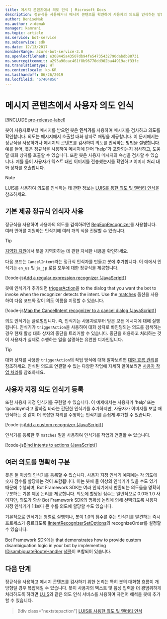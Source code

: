 ```yaml
---
title: 메시지 콘텐츠에서 의도 인식 | Microsoft Docs
description: 정규식을 사용하거나 메시지 콘텐츠를 확인하여 사용자의 의도를 인식하는 방법에 대해 알아봅니다.
author: DeniseMak
ms.author: v-demak
manager: kamrani
ms.topic: article
ms.service: bot-service
ms.subservice: sdk
ms.date: 12/13/2017
monikerRange: azure-bot-service-3.0
ms.openlocfilehash: e308445a43507db94fe54735432790dabdb88731
ms.sourcegitcommit: a295a90eac461f8b96770dd902ba44919acf33fc
ms.translationtype: HT
ms.contentlocale: ko-KR
ms.lasthandoff: 06/26/2019
ms.locfileid: "67404856"
---
```

# <a name="recognize-user-intent-from-message-content"></a>메시지 콘텐츠에서 사용자 의도 인식

[!INCLUDE [pre-release-label](../includes/pre-release-label-v3.md)]

봇이 사용자로부터 메시지를 받으면 봇은 **인식기**를 사용하여 메시지를 검사하고 의도를 확인합니다. 의도는 메시지에서 호출할 대화 상자로 매핑을 제공합니다. 이 문서에서는 정규식을 사용하거나 메시지의 콘텐츠를 검사하여 의도를 인식하는 방법을 설명합니다. 예를 들어, 봇은 정규식을 사용하여 메시지에 단어 “help”가 포함되는지 검사하고, 도움말 대화 상자를 호출할 수 있습니다. 또한 봇은 사용자 메시지의 속성을 검사할 수 있습니다. 예를 들어 사용자가 텍스트 대신 이미지를 전송했는지를 확인하고 이미지 처리 대화 상자를 호출합니다. 

> [!NOTE]
> LUIS를 사용하여 의도를 인식하는 데 관한 정보는 [LUIS를 통한 의도 및 엔터티 인식](bot-builder-nodejs-recognize-intent-luis.md)을 참조하세요. 


## <a name="use-the-built-in-regular-expression-recognizer"></a>기본 제공 정규식 인식자 사용
정규식을 사용하여 사용자의 의도를 검색하려면 [RegExpRecognizer][RegExpRecognizer]를 사용합니다. 여러 언어를 지원하는 인식기에 여러 개의 식을 전달할 수 있습니다. 

> [!TIP]
> [지역화 지원](bot-builder-nodejs-localization.md)에서 봇을 지역화하는 데 관한 자세한 내용을 확인하세요.

다음 코드는 `CancelIntent`라는 정규식 인식자를 만들고 봇에 추가합니다. 이 예에서 인식기는 `en_us` 및 `ja_jp` 로캘 모두에 대한 정규식을 제공합니다. 

[!code-js[Add a regular expression recognizer (JavaScript)](../includes/code/node-regex-recognizer.js#addRegexRecognizer)]

봇에 인식기가 추가되면 [triggerAction][triggerAction]을 to the dialog that you want the bot to invoke when the recognizer detects the intent. Use the [matches][matches] 옵션을 사용하여 다음 코드와 같이 의도 이름을 지정할 수 있습니다.

[!code-js[Map the CancelIntent recognizer to a cancel dialog (JavaScript)](../includes/code/node-regex-recognizer.js#bindCancelDialogToRegexRecognizer)]

의도 인식기는 글로벌입니다. 즉, 인식기는 사용자로부터 받은 모든 메시지에 대해 실행됩니다. 인식기가 `triggerAction`을 사용하여 대화 상자로 바인딩되는 의도를 검색하는 경우 현재 활성 대화 상자의 중단을 트리거할 수 있습니다. 중단을 허용하고 처리하는 것이 사용자가 실제로 수행하는 일을 설명하는 유연한 디자인입니다.

> [!TIP] 
> 대화 상자를 사용한 `triggerAction`의 작업 방식에 대해 알아보려면 [대화 흐름 관리](bot-builder-nodejs-manage-conversation-flow.md)를 참조하세요. 인식된 의도로 연결할 수 있는 다양한 작업에 자세히 알아보려면 [사용자 작업 처리](bot-builder-nodejs-dialog-actions.md)를 참조하세요.

## <a name="register-a-custom-intent-recognizer"></a>사용자 지정 의도 인식기 등록
또한 사용자 지정 인식기를 구현할 수 있습니다. 이 예제에서는 사용자가 ‘help’ 또는 ‘goodbye’라고 말하길 바라는 간단한 인식기를 추가하지만, 사용자가 이미지를 보낼 때 인식하는 것 같이 더 복잡한 처리를 수행하는 인식기를 손쉽게 추가할 수 있습니다. 


[!code-js[Add a custom recognizer (JavaScript)](../includes/code/node-howto-recognize-intent.js#addCustomRecognizer)]

인식기를 등록한 후 `matches` 절을 사용하여 인식기를 작업과 연결할 수 있습니다.

[!code-js[Bind intents to actions (JavaScript)](../includes/code/node-howto-recognize-intent.js#bindIntentsToActions)]

## <a name="disambiguate-between-multiple-intents"></a>여러 의도를 명확히 구분

봇은 둘 이상의 인식기를 등록할 수 있습니다. 사용자 지정 인식기 예제에는 각 의도에 숫자 점수를 할당하는 것이 포함됩니다. 이는 봇에 둘 이상의 인식기가 있을 수도 있기 때문에 수행되며, Bot Framework SDK는 여러 인식기에서 반환되는 의도들을 명확히 구분하는 기본 제공 논리를 제공합니다. 의도에 할당된 점수는 일반적으로 0.0과 1.0 사이지만, 의도가 항상 Bot Framework SDK의 명확성 논리에 의해 선택되도록 사용자 지정 인식기가 1.1보다 큰 수를 의도에 할당할 수도 있습니다. 

기본적으로 인식기는 병렬로 실행되나, 봇이 1.0의 점수를 주는 인식기를 발견하는 즉시 프로세스가 종료되도록 [IIntentRecognizerSetOptions][IntentRecognizerSetOptions]의 recognizeOrder를 설정할 수 있습니다.

Bot Framework SDK에는 that demonstrates how to provide custom disambiguation logic in your bot by implementing [IDisambiguateRouteHandler][IDisambiguateRouteHandler] [샘플][DisambiguationSample]이 포함되어 있습니다.

## <a name="next-steps"></a>다음 단계
정규식을 사용하고 메시지 콘텐츠를 검사하기 위한 논리는 특히 봇의 대화형 흐름이 개방형일 경우 복잡해질 수 있습니다. 봇이 사용자의 텍스트 및 음성 입력을 더 광범위하게 처리하도록 하려면 [LUIS][LUIS]와 같은 의도 인식 서비스를 사용하여 자연어 해석을 봇에 추가할 수 있습니다.

> [!div class="nextstepaction"]
> [LUIS를 사용한 의도 및 엔터티 인식](bot-builder-nodejs-recognize-intent-luis.md)


[LUIS]: https://www.luis.ai/

[triggerAction]: https://docs.botframework.com/node/builder/chat-reference/classes/_botbuilder_d_.dialog.html#triggeraction

[matches]: https://docs.botframework.com/node/builder/chat-reference/interfaces/_botbuilder_d_.itriggeractionoptions.html#matches

[node-js-bot-how-to]: bot-builder-nodejs-recognize-intent-luis.md

[LUISAzureDocs]: /azure/cognitive-services/LUIS/Home

[IMessage]: http://docs.botframework.com/node/builder/chat-reference/interfaces/_botbuilder_d_.imessage

[IntentRecognizerSetOptions]: https://docs.botframework.com/node/builder/chat-reference/interfaces/_botbuilder_d_.iintentrecognizersetoptions.html

[LuisRecognizer]: https://docs.botframework.com/node/builder/chat-reference/classes/_botbuilder_d_.luisrecognizer

[LUISSample]: https://aka.ms/v3-js-luisSample

[LUISConcepts]: https://docs.botframework.com/node/builder/guides/understanding-natural-language/

[DisambiguationSample]: https://aka.ms/v3-js-onDisambiguateRoute

[IDisambiguateRouteHandler]: https://docs.botframework.com/node/builder/chat-reference/interfaces/_botbuilder_d_.idisambiguateroutehandler.html

[RegExpRecognizer]: https://docs.botframework.com/node/builder/chat-reference/classes/_botbuilder_d_.regexprecognizer.html

[AlarmBot]: https://aka.ms/v3-js-luisSample
